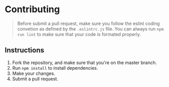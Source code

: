 # Contributing

> Before submit a pull request, make sure you follow the eslint coding convetion as defined by the `.eslintrc.js` file. You can always run `npm run lint` to make sure that your code is
> formated properly.

## Instructions

1. Fork the repository, and make sure that you're on the master branch.
2. Run `npm install` to install dependencies.
3. Make your changes.
4. Submit a pull request.
